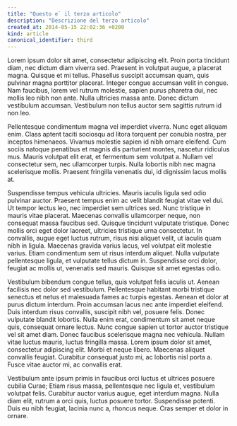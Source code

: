 ```yaml
---
title: "Questo e` il terzo articolo"
description: "Descrizione del terzo articolo"
created_at: 2014-05-15 22:02:36 +0200
kind: article
canonical_identifier: third
---
```


Lorem ipsum dolor sit amet, consectetur adipiscing elit. Proin porta tincidunt diam, nec dictum diam viverra sed. Praesent in volutpat augue, a placerat magna. Quisque et mi tellus. Phasellus suscipit accumsan quam, quis pulvinar magna porttitor placerat. Integer congue accumsan velit in congue. Nam faucibus, lorem vel rutrum molestie, sapien purus pharetra dui, nec mollis leo nibh non ante. Nulla ultricies massa ante. Donec dictum vestibulum accumsan. Vestibulum non tellus auctor sem sagittis rutrum id non leo.

Pellentesque condimentum magna vel imperdiet viverra. Nunc eget aliquam enim. Class aptent taciti sociosqu ad litora torquent per conubia nostra, per inceptos himenaeos. Vivamus molestie sapien id nibh ornare eleifend. Cum sociis natoque penatibus et magnis dis parturient montes, nascetur ridiculus mus. Mauris volutpat elit erat, et fermentum sem volutpat a. Nullam vel consectetur sem, nec ullamcorper turpis. Nulla lobortis nibh nec magna scelerisque mollis. Praesent fringilla venenatis dui, id dignissim lacus mollis at.

Suspendisse tempus vehicula ultricies. Mauris iaculis ligula sed odio pulvinar auctor. Praesent tempus enim ac velit blandit feugiat vitae vel dui. Ut tempor lectus leo, nec imperdiet sem ultrices sed. Nunc tristique in mauris vitae placerat. Maecenas convallis ullamcorper neque, non consequat massa faucibus sed. Quisque tincidunt vulputate tristique. Donec mollis orci eget dolor laoreet, ultricies tristique urna consectetur. In convallis, augue eget luctus rutrum, risus nisi aliquet velit, ut iaculis quam nibh in ligula. Maecenas gravida varius lacus, vel volutpat elit molestie varius. Etiam condimentum sem ut risus interdum aliquet. Nulla vulputate pellentesque ligula, et vulputate tellus dictum in. Suspendisse orci dolor, feugiat ac mollis ut, venenatis sed mauris. Quisque sit amet egestas odio.

Vestibulum bibendum congue tellus, quis volutpat felis iaculis ut. Aenean facilisis nec dolor sed vestibulum. Pellentesque habitant morbi tristique senectus et netus et malesuada fames ac turpis egestas. Aenean et dolor at purus dictum interdum. Proin accumsan lacus nec ante imperdiet eleifend. Duis interdum risus convallis, suscipit nibh vel, posuere felis. Donec vulputate blandit lobortis. Nulla enim erat, condimentum sit amet neque quis, consequat ornare lectus. Nunc congue sapien ut tortor auctor tristique vel sit amet diam. Donec faucibus scelerisque magna nec vehicula. Nullam vitae luctus mauris, luctus fringilla massa. Lorem ipsum dolor sit amet, consectetur adipiscing elit. Morbi et neque libero. Maecenas aliquet convallis feugiat. Curabitur consequat justo mi, ac lobortis nisl porta a. Fusce vitae auctor mi, ac convallis erat.

Vestibulum ante ipsum primis in faucibus orci luctus et ultrices posuere cubilia Curae; Etiam risus massa, pellentesque nec ligula et, vestibulum volutpat felis. Curabitur auctor varius augue, eget interdum magna. Nulla diam elit, rutrum a orci quis, luctus posuere tortor. Suspendisse potenti. Duis eu nibh feugiat, lacinia nunc a, rhoncus neque. Cras semper et dolor in ornare.
